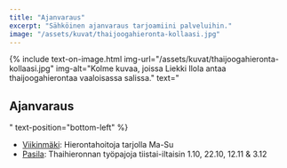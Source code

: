 ```yaml
---
title: "Ajanvaraus"
excerpt: "Sähköinen ajanvaraus tarjoamiini palveluihin."
image: "/assets/kuvat/thaijoogahieronta-kollaasi.jpg"
---
```

{% include text-on-image.html img-url="/assets/kuvat/thaijoogahieronta-kollaasi.jpg" img-alt="Kolme kuvaa, joissa Liekki Ilola antaa thaijoogahierontaa vaaloisassa salissa." text="<h2>Ajanvaraus</h2>" text-position="bottom-left" %}

<ul>
	<li><a class="textlink" href="/yhteystiedot#Viikinmäki">Viikinmäki</a>: Hierontahoitoja tarjolla Ma-Su</li>
	<li><a class="textlink" href="/yhteystiedot#pasila">Pasila</a>: Thaihieronnan työpajoja tiistai-iltaisin 1.10, 22.10, 12.11 & 3.12</li>
</ul>

<script type="text/javascript" language="javascript">(function(d,s,i,c,j,a){a=d.getElementsByTagName(s)[0];if(d.getElementById(i))return;j=d.createElement(s);j.id=i;j.async=1;j.setAttribute("data-c",c);j.src="https://static.vello.fi/js/wizard/vwiz.js";a.parentNode.insertBefore(j,a);}(document,"script","vello-wizard-sdk","liekki-wellness"));</script>
<div id="vello-wizard"></div>
